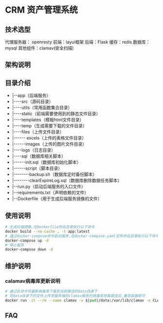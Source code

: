 # CRM 资产管理系统

## 技术选型

代理服务器： openresty
前端：layui框架
后端：Flask
缓存：redis
数据库：mysql
其他组件：clamav(安全扫描)

## 架构说明

## 目录介绍

- |--app（后端服务）
- |----src（源码目录）
- |----utils（常用函数集合目录）
- |----static（前端需要使用到的静态文件目录）
- |----templates（模板html文件目录）
- |----temp（生成需要下载的文件目录）
- |----files（上传文件目录）
- |------ excels（上传的表格文件目录）
- |------images（上传的图片文件目录）
- |----logs（日志目录）
- |----sql（数据库相关脚本）
- |------init.sql（数据库初始化脚本）
- |------script（脚本目录）
- |--------backup.sh（数据库定时备份脚本）
- |--------clearExpireLog.sql（数据库删除数据任务脚本）
- |--run.py（启动后端服务的入口文件）
- |--requirements.txt（声明依赖的文件）
- |--Dockerfile（用于生成后端服务镜像的文件）

## 使用说明

```bash
# 生成后端镜像,在Dockerfile所在目录执行以下命令
docker build --no-cache . -t app:latest
# 通过docker-compose命令启动服务,在docker-compose.yaml文件所在目录执行以下命令
docker-compose up -d
# 停止服务
docker-compose down -d
```

## 维护说明

### calamav病毒库更新说明

```bash
# 通过此命令将最新病毒库下载到当前路径的data目录下
# 将data目录下的文件上传至服务端的clamav服务的病毒库挂载路径后,重启容器即可
docker run -it --rm --name clamav -v $(pwd)/data:/var/lib/clamav -e CLAMAV_NO_FRESHCLAMD=false clamav/clamav:1.2_base
```

## FAQ
